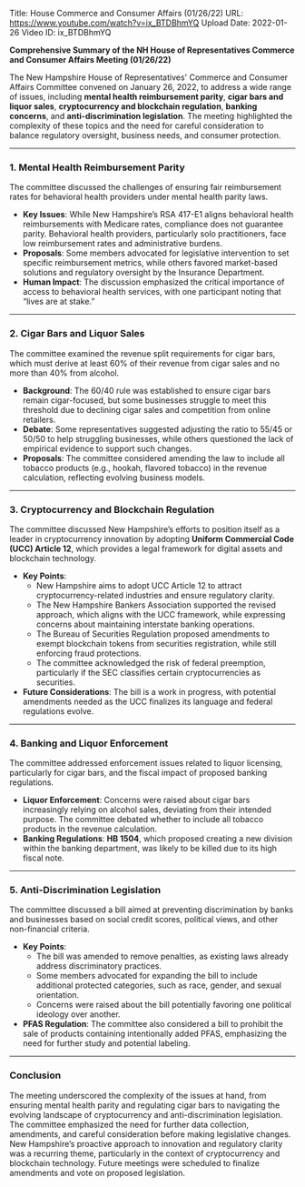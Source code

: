 Title: House Commerce and Consumer Affairs (01/26/22)
URL: https://www.youtube.com/watch?v=ix_BTDBhmYQ
Upload Date: 2022-01-26
Video ID: ix_BTDBhmYQ

**Comprehensive Summary of the NH House of Representatives Commerce and Consumer Affairs Meeting (01/26/22)**

The New Hampshire House of Representatives' Commerce and Consumer Affairs Committee convened on January 26, 2022, to address a wide range of issues, including **mental health reimbursement parity**, **cigar bars and liquor sales**, **cryptocurrency and blockchain regulation**, **banking concerns**, and **anti-discrimination legislation**. The meeting highlighted the complexity of these topics and the need for careful consideration to balance regulatory oversight, business needs, and consumer protection.

---

### **1. Mental Health Reimbursement Parity**
The committee discussed the challenges of ensuring fair reimbursement rates for behavioral health providers under mental health parity laws.
- **Key Issues**: While New Hampshire’s RSA 417-E1 aligns behavioral health reimbursements with Medicare rates, compliance does not guarantee parity. Behavioral health providers, particularly solo practitioners, face low reimbursement rates and administrative burdens.
- **Proposals**: Some members advocated for legislative intervention to set specific reimbursement metrics, while others favored market-based solutions and regulatory oversight by the Insurance Department.
- **Human Impact**: The discussion emphasized the critical importance of access to behavioral health services, with one participant noting that “lives are at stake.”

---

### **2. Cigar Bars and Liquor Sales**
The committee examined the revenue split requirements for cigar bars, which must derive at least 60% of their revenue from cigar sales and no more than 40% from alcohol.
- **Background**: The 60/40 rule was established to ensure cigar bars remain cigar-focused, but some businesses struggle to meet this threshold due to declining cigar sales and competition from online retailers.
- **Debate**: Some representatives suggested adjusting the ratio to 55/45 or 50/50 to help struggling businesses, while others questioned the lack of empirical evidence to support such changes.
- **Proposals**: The committee considered amending the law to include all tobacco products (e.g., hookah, flavored tobacco) in the revenue calculation, reflecting evolving business models.

---

### **3. Cryptocurrency and Blockchain Regulation**
The committee discussed New Hampshire’s efforts to position itself as a leader in cryptocurrency innovation by adopting **Uniform Commercial Code (UCC) Article 12**, which provides a legal framework for digital assets and blockchain technology.
- **Key Points**:
  - New Hampshire aims to adopt UCC Article 12 to attract cryptocurrency-related industries and ensure regulatory clarity.
  - The New Hampshire Bankers Association supported the revised approach, which aligns with the UCC framework, while expressing concerns about maintaining interstate banking operations.
  - The Bureau of Securities Regulation proposed amendments to exempt blockchain tokens from securities registration, while still enforcing fraud protections.
  - The committee acknowledged the risk of federal preemption, particularly if the SEC classifies certain cryptocurrencies as securities.
- **Future Considerations**: The bill is a work in progress, with potential amendments needed as the UCC finalizes its language and federal regulations evolve.

---

### **4. Banking and Liquor Enforcement**
The committee addressed enforcement issues related to liquor licensing, particularly for cigar bars, and the fiscal impact of proposed banking regulations.
- **Liquor Enforcement**: Concerns were raised about cigar bars increasingly relying on alcohol sales, deviating from their intended purpose. The committee debated whether to include all tobacco products in the revenue calculation.
- **Banking Regulations**: **HB 1504**, which proposed creating a new division within the banking department, was likely to be killed due to its high fiscal note.

---

### **5. Anti-Discrimination Legislation**
The committee discussed a bill aimed at preventing discrimination by banks and businesses based on social credit scores, political views, and other non-financial criteria.
- **Key Points**:
  - The bill was amended to remove penalties, as existing laws already address discriminatory practices.
  - Some members advocated for expanding the bill to include additional protected categories, such as race, gender, and sexual orientation.
  - Concerns were raised about the bill potentially favoring one political ideology over another.
- **PFAS Regulation**: The committee also considered a bill to prohibit the sale of products containing intentionally added PFAS, emphasizing the need for further study and potential labeling.

---

### **Conclusion**
The meeting underscored the complexity of the issues at hand, from ensuring mental health parity and regulating cigar bars to navigating the evolving landscape of cryptocurrency and anti-discrimination legislation. The committee emphasized the need for further data collection, amendments, and careful consideration before making legislative changes. New Hampshire’s proactive approach to innovation and regulatory clarity was a recurring theme, particularly in the context of cryptocurrency and blockchain technology. Future meetings were scheduled to finalize amendments and vote on proposed legislation.